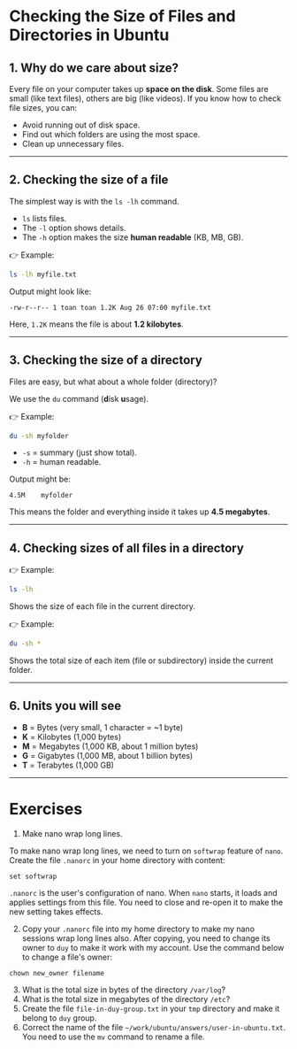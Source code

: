 # Checking the Size of Files and Directories in Ubuntu

## 1. Why do we care about size?

Every file on your computer takes up **space on the disk**. Some files are small (like text files), others are big (like videos). If you know how to check file sizes, you can:

* Avoid running out of disk space.
* Find out which folders are using the most space.
* Clean up unnecessary files.

---

## 2. Checking the size of a file

The simplest way is with the `ls -lh` command.

* `ls` lists files.
* The `-l` option shows details.
* The `-h` option makes the size **human readable** (KB, MB, GB).

👉 Example:

```bash
ls -lh myfile.txt
```

Output might look like:

```
-rw-r--r-- 1 toan toan 1.2K Aug 26 07:00 myfile.txt
```

Here, `1.2K` means the file is about **1.2 kilobytes**.

---

## 3. Checking the size of a directory

Files are easy, but what about a whole folder (directory)?

We use the `du` command (**d**isk **u**sage).

👉 Example:

```bash
du -sh myfolder
```

* `-s` = summary (just show total).
* `-h` = human readable.

Output might be:

```
4.5M    myfolder
```

This means the folder and everything inside it takes up **4.5 megabytes**.

---

## 4. Checking sizes of all files in a directory

👉 Example:

```bash
ls -lh
```

Shows the size of each file in the current directory.

👉 Example:

```bash
du -sh *
```

Shows the total size of each item (file or subdirectory) inside the current folder.

---


## 6. Units you will see

* **B** = Bytes (very small, 1 character = \~1 byte)
* **K** = Kilobytes (1,000 bytes)
* **M** = Megabytes (1,000 KB, about 1 million bytes)
* **G** = Gigabytes (1,000 MB, about 1 billion bytes)
* **T** = Terabytes (1,000 GB)

---

# Exercises

1. Make nano wrap long lines.

To make nano wrap long lines, we need to turn on `softwrap` feature of `nano`.
Create the file `.nanorc` in your home directory with content:

```
set softwrap
```

`.nanorc` is the user's configuration of nano. When `nano` starts, it loads and applies settings from this file. You need to close and re-open it to make the new setting takes effects.

2. Copy your `.nanorc` file into my home directory to make my nano sessions wrap long lines also. After copying, you need to change its owner to `duy` to make it work with my account. Use the command below to change a file's owner:

```
chown new_owner filename
```

3. What is the total size in bytes of the directory `/var/log`?
4. What is the total size in megabytes of the directory `/etc`?
5. Create the file `file-in-duy-group.txt` in your `tmp` directory and make it belong to `duy` group.
6. Correct the name of the file `~/work/ubuntu/answers/user-in-ubuntu.txt`. You need to use the `mv` command to rename a file.
